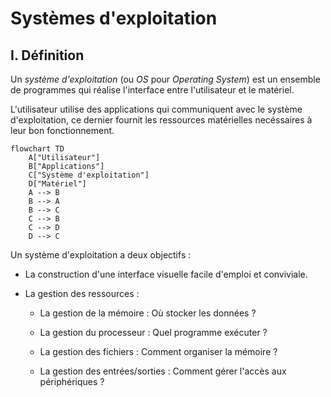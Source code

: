 # Systèmes d'exploitation

## I. Définition

Un *système d'exploitation* (ou *OS* pour *Operating System*) est un ensemble de programmes qui réalise l'interface entre l'utilisateur et le matériel.

L'utilisateur utilise des applications qui communiquent avec le système d'exploitation, ce dernier fournit les ressources matérielles necéssaires à leur bon fonctionnement.

```mermaid
flowchart TD
    A["Utilisateur"]
    B["Applications"]
    C["Système d'exploitation"]
    D["Matériel"]
    A --> B
    B --> A
    B --> C
    C --> B
    C --> D
    D --> C
```

Un système d'exploitation a deux objectifs :

- La construction d'une interface visuelle facile d'emploi et conviviale.

- La gestion des ressources :

    + La gestion de la mémoire : Où stocker les données ?

    + La gestion du processeur : Quel programme exécuter ?

    + La gestion des fichiers : Comment organiser la mémoire ?

    + La gestion des entrées/sorties : Comment gérer l'accès aux périphériques ?